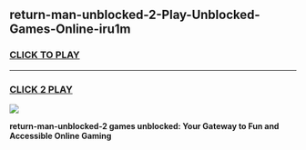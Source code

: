 
## return-man-unblocked-2-Play-Unblocked-Games-Online-iru1m
<h3>
<a href="https://premium76.site?title=return-man-unblocked-2&ref=25A">CLICK TO PLAY</a></h3>
<hr>

<h3>
<a href="https://premium76.site?title=return-man-unblocked-2&ref=25A">CLICK 2 PLAY</a>
  
</h3>

<a href="https://premium76.site?title=return-man-unblocked-2&ref=25A"><img src="https://clearcache.store/games.png"></a>


**return-man-unblocked-2 games unblocked: Your Gateway to Fun and Accessible Online Gaming**
